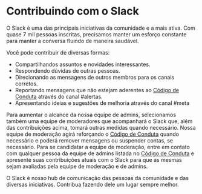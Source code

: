 # Contribuindo com o Slack
O Slack é uma das principais iniciativas da comunidade e a mais ativa. Com quase 7 mil pessoas inscritas, precisamos manter um esforço constante para manter a conversa fluindo de maneira saudável.

Você pode contribuir de diversas formas:
- Compartilhandos assuntos e novidades interessantes.
- Respondendo dúvidas de outras pessoas.
- Direcionando as mensagens de outros membros para os canais corretos.
- Reportando mensagens que não estejam aderentes ao [Código de Conduta](https://github.com/androiddevbr/codigo-de-conduta) através do canal #alertas.
- Apresentando ideias e sugestões de melhoria através do canal #meta

Para aumentar o alcance da nossa equipe de admins, selecionamos também uma equipe de moderadores que acompanhará o Slack que, além das contribuições acima, tomará outras medidas quando necessário. Nossa equipe de moderação agirá reforçando o [Código de Conduta](https://github.com/androiddevbr/codigo-de-conduta) quando necessário e poderá remover mensagens ou suspender contas, se necessário.
Para se candidatar a equipe de moderação, entre em contato com qualquer pessoa da equipe de admins listada no [Código de Conduta](https://github.com/androiddevbr/codigo-de-conduta) e apresente suas contribuições atuais com o Slack para que as mesmas sejam avaliadas pela equipe de moderação e de admins.

O Slack é nosso hub de comunicação das pessoas da comunidade e das diversas iniciativas. Contribua fazendo dele um lugar sempre melhor.
